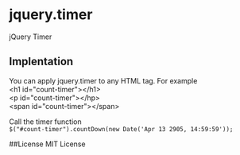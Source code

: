 # jquery.timer
jQuery Timer <br/>

## Implentation 
You can apply jquery.timer to any HTML tag. For example <br/>
&lt;h1 id="count-timer"&gt;&lt;/h1&gt; <br/>
&lt;p id="count-timer"&gt;&lt;/hp&gt; <br/>
&lt;span id="count-timer"&gt;&lt;/span&gt; <br/>

Call the timer function<br/>
`$("#count-timer").countDown(new Date('Apr 13 2905, 14:59:59'));`

##License
MIT License
